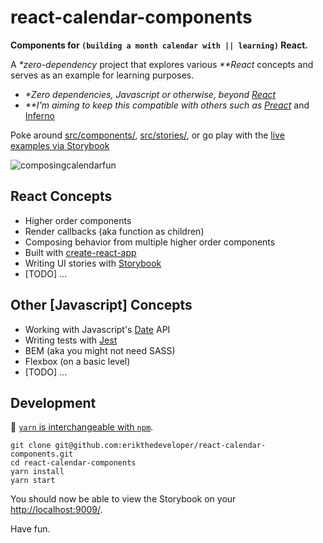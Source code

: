 # react-calendar-components

**Components for `(building a month calendar with || learning)` React.**

A _*zero-dependency_ project that explores various _**React_ concepts and serves as an example for learning purposes.

* _*Zero dependencies, Javascript or otherwise, beyond [React](facebook.github.io/react/)_
* _**I'm aiming to keep this compatible with others such as [Preact](https://preactjs.com/)_ and [Inferno](https://infernojs.org/)

Poke around [src/components/](src/components/), [src/stories/](src/stories/), or go play with the [live examples via Storybook](http://erikthedeveloper.github.io/react-calendar-components/storybook/)

![composingcalendarfun](https://cloud.githubusercontent.com/assets/1240178/21851184/223de5de-d7cb-11e6-8ca2-120364b5b317.gif)

## React Concepts

- Higher order components
- Render callbacks (aka function as children)
- Composing behavior from multiple higher order components
- Built with [create-react-app](https://github.com/facebookincubator/create-react-app)
- Writing UI stories with [Storybook](https://getstorybook.io/)
- [TODO] ...

## Other [Javascript] Concepts

- Working with Javascript's [Date](https://developer.mozilla.org/en-US/docs/Web/JavaScript/Reference/Global_Objects/Date) API
- Writing tests with [Jest](https://facebook.github.io/jest/)
- BEM (aka you might not need SASS)
- Flexbox (on a basic level)
- [TODO] ...

## Development

:memo: [`yarn` is interchangeable with `npm`](https://yarnpkg.com/en/docs/migrating-from-npm).

```
git clone git@github.com:erikthedeveloper/react-calendar-components.git
cd react-calendar-components
yarn install
yarn start
```

You should now be able to view the Storybook on your [http://localhost:9009/](http://localhost:9009/).

Have fun.
